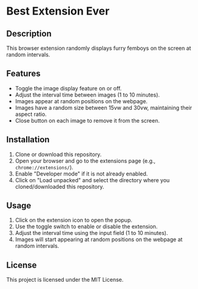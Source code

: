 # Best Extension Ever

## Description

This browser extension randomly displays furry femboys on the screen at random intervals.

## Features

-   Toggle the image display feature on or off.
-   Adjust the interval time between images (1 to 10 minutes).
-   Images appear at random positions on the webpage.
-   Images have a random size between 15vw and 30vw, maintaining their aspect ratio.
-   Close button on each image to remove it from the screen.

## Installation

1. Clone or download this repository.
2. Open your browser and go to the extensions page (e.g., `chrome://extensions/`).
3. Enable "Developer mode" if it is not already enabled.
4. Click on "Load unpacked" and select the directory where you cloned/downloaded this repository.

## Usage

1. Click on the extension icon to open the popup.
2. Use the toggle switch to enable or disable the extension.
3. Adjust the interval time using the input field (1 to 10 minutes).
4. Images will start appearing at random positions on the webpage at random intervals.

## License

This project is licensed under the MIT License.
